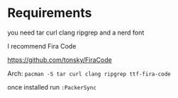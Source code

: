 # Requirements
you need tar curl clang ripgrep and a nerd font

I recommend Fira Code

https://github.com/tonsky/FiraCode

Arch:
```pacman -S tar curl clang ripgrep ttf-fira-code```

once installed run ```:PackerSync```
